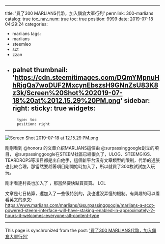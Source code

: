 
---
title: '買了300 MARLIANS代幣，加入鎖倉大軍行列'
permlink: 300-marlians
catalog: true
toc_nav_num: true
toc: true
position: 9999
date: 2019-07-18 04:29:24
categories:
- marlians
tags:
- marlians
- steemleo
- sct
- zzan
- palnet
thumbnail: 'https://cdn.steemitimages.com/DQmYMpnuHhRigQa7woDUF2MxcynEbszsH9GNnZsU83K8z3k/Screen%20Shot%202019-07-18%20at%2012.15.29%20PM.png'
sidebar:
    right:
        sticky: true
widgets:
    -
        type: toc
        position: right
---


![Screen Shot 2019-07-18 at 12.15.29 PM.png](https://cdn.steemitimages.com/DQmYMpnuHhRigQa7woDUF2MxcynEbszsH9GNnZsU83K8z3k/Screen%20Shot%202019-07-18%20at%2012.15.29%20PM.png)

剛剛看到 @honoru 的文章介紹MARLIANS這個由 @surpassinggoogle創立的項目， @surpassinggoogle在STEEM社區已經很久了，ULOG、STEEMGIGS、TEARDROPS等項目都是出自他手，這個新平台沒有文章類型的限制，代幣的通脹也比較合理，那當然要趁著項目剛開始時加入了，所以就買了300枚試試加入玩玩。

剛才看連村長也加入了 ，那當然要快點買買買。 LOL

文章是七日結算，還加入了一些很特別的，我也還沒弄懂的機制。有興趣的可以看看英文的原文:
https://www.marlians.com/marlians/@surpassinggoogle/marlians-a-scot-powered-steem-interface-will-have-staking-enabled-in-approximately-2-hours-it-welcomes-everyone-all-content-type

- - -

This page is synchronized from the post: ['買了300 MARLIANS代幣，加入鎖倉大軍行列'](https://steemit.com/@htliao/300-marlians)
